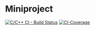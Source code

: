 # Miniproject
[![C/C++ CI - Build Status](https://github.com/Rahul7259/Miniproject/actions/workflows/c-cpp.yml/badge.svg)](https://github.com/Rahul7259/Miniproject/actions/workflows/c-cpp.yml)
[![CI-Coverage](https://github.com/Rahul7259/Miniproject/actions/workflows/arc-code-coverage.yml/badge.svg)](https://github.com/Rahul7259/Miniproject/actions/workflows/arc-code-coverage.yml)
